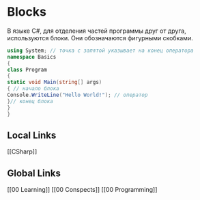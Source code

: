 # Blocks 
             
В языке C#, для отделения частей программы друг от друга, используются блоки. Они обозначаются фигурными скобками.

```csharp
using System; // точка с запятой указывает на конец оператора
namespace Basics
{
class Program
{
static void Main(string[] args)
{ // начало блока
Console.WriteLine("Hello World!"); // оператор
}// конец блока
}
}
```
## Local Links 
[[CSharp]]
## Global Links
[[00 Learning]]
[[00 Conspects]]
[[00 Programming]]
